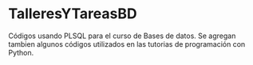 # TalleresYTareasBD

Códigos usando PLSQL para el curso de Bases de datos. Se agregan tambien algunos códigos utilizados en las tutorias de programación con Python.
